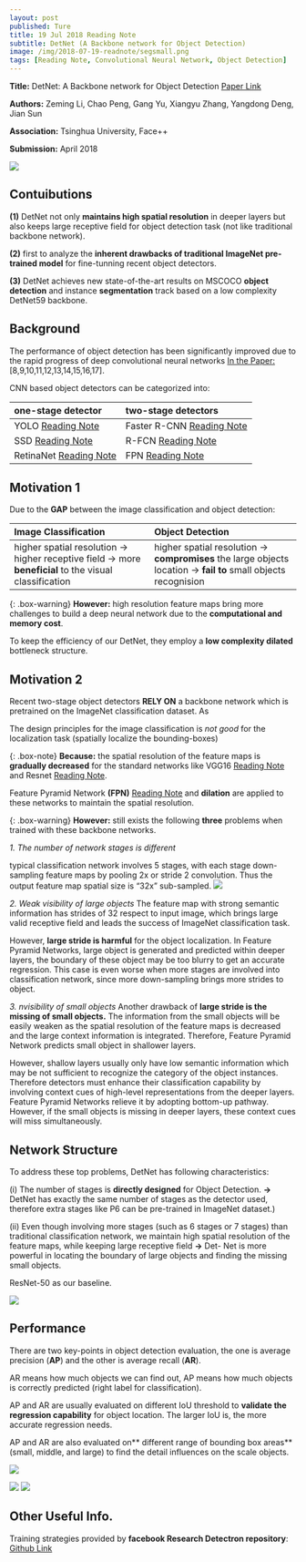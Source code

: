 ```yaml
---
layout: post
published: Ture
title: 19 Jul 2018 Reading Note
subtitle: DetNet (A Backbone network for Object Detection)
image: /img/2018-07-19-readnote/segsmall.png
tags: [Reading Note, Convolutional Neural Network, Object Detection]
---
```


**Title:** DetNet: A Backbone network for Object Detection [Paper Link](https://arxiv.org/abs/1804.06215)

**Authors:** Zeming Li, Chao Peng, Gang Yu, Xiangyu Zhang, Yangdong Deng, Jian Sun

**Association:** Tsinghua University, Face++

**Submission:** April 2018

![](https://github.com/xuuuuuuchen/xuuuuuuchen.github.io/blob/master/img/2018-07-19-readnote/classify.png?raw=true) 

## Contuibutions

**(1)** DetNet not only **maintains high spatial resolution** in deeper layers but also keeps large receptive field for object detection task (not like traditional backbone network).

**(2)** first to analyze the **inherent drawbacks of traditional ImageNet pre-trained model** for fine-tunning recent object detectors.

**(3)** DetNet achieves new state-of-the-art results on MSCOCO **object detection** and instance **segmentation** track based on a low complexity DetNet59 backbone.

## Background

The performance of object detection has been significantly improved due to the rapid progress of deep convolutional neural networks [ In the Paper: ](https://arxiv.org/abs/1804.06215)[8,9,10,11,12,13,14,15,16,17].

CNN based object detectors can be categorized into:

| one-stage detector | two-stage detectors |
| :------ |:--- | 
| YOLO [Reading Note](https://xuuuuuuchen.github.io/2018-07-19-readnote/) | Faster R-CNN [Reading Note](https://xuuuuuuchen.github.io/2018-07-19-readnote/)| 
| SSD [Reading Note](https://xuuuuuuchen.github.io/2018-07-19-readnote/) | R-FCN [Reading Note](https://xuuuuuuchen.github.io/2018-07-19-readnote/)| 
| RetinaNet [Reading Note](https://xuuuuuuchen.github.io/2018-07-19-readnote/) | FPN [Reading Note](https://xuuuuuuchen.github.io/2018-07-19-readnote/)| 


## Motivation 1

Due to the **GAP** between the image classification and object detection:

| Image Classification | Object Detection |
| :------ |:--- | 
| higher spatial resolution -> higher receptive field -> more **beneficial** to the visual classification | higher spatial resolution -> **compromises** the large objects location -> **fail to** small objects recognision| 

{: .box-warning}
**However:** high resolution feature maps bring more challenges to build a deep neural network due to the **computational and memory cost**.

To keep the efficiency of our DetNet, they employ a **low complexity dilated** bottleneck structure. 

## Motivation 2

Recent two-stage object detectors **RELY ON** a backbone network which is pretrained on the ImageNet classification dataset. As

The design principles for the image classification is *not good* for the localization task (spatially localize the bounding-boxes)

{: .box-note}
**Because:** the spatial resolution of the feature maps is **gradually decreased** for the standard networks like VGG16 [Reading Note](https://xuuuuuuchen.github.io/2018-07-19-readnote/) and Resnet [Reading Note](https://xuuuuuuchen.github.io/2018-07-19-readnote/).

Feature Pyramid Network **(FPN)** [Reading Note](https://xuuuuuuchen.github.io/2018-07-19-readnote/) and **dilation** are applied to these networks to maintain the spatial resolution.

{: .box-warning}
**However:** still exists the following **three** problems when trained with these backbone networks.

*1. The number of network stages is different*

typical classification network involves 5 stages, with each stage down-sampling feature maps by pooling 2x or stride 2 convolution. Thus the output feature map spatial size is “32x” sub-sampled. 
![](https://github.com/xuuuuuuchen/xuuuuuuchen.github.io/blob/master/img/2018-07-19-readnote/motiv2.png?raw=true) 

*2. Weak visibility of large objects*
The feature map with strong semantic information has strides of 32 respect to input image, which brings large valid receptive field and leads the success of ImageNet classification task.

However, **large stride is harmful** for the object localization. In Feature Pyramid Networks, large object is generated and predicted within deeper layers, the boundary of these object may be too blurry to get an accurate regression. This case is even worse when more stages are involved into classification network, since more down-sampling brings more strides to object.

*3. nvisibility of small objects*
Another drawback of **large stride is the missing of small objects.** The information from the small objects will be easily weaken as the spatial resolution of the feature maps is decreased and the large context information is integrated. Therefore, Feature Pyramid Network predicts small object in shallower layers. 

However, shallow layers usually only have low semantic information which may be not sufficient to recognize the category of the object instances. Therefore detectors must enhance their classification capability by involving context cues of high-level representations from the deeper layers. Feature Pyramid Networks relieve it by adopting bottom-up pathway. However, if the small objects is missing in deeper layers, these context cues will miss simultaneously.

## Network Structure

To address these top problems, DetNet has following characteristics:

(i) The number of stages is **directly designed** for Object Detection. **->** DetNet has exactly the same number of stages as the detector used, therefore extra stages like P6 can be pre-trained in ImageNet dataset.)

(ii) Even though involving more stages (such as 6 stages or 7 stages) than traditional classification network, we maintain high spatial resolution of the feature maps, while keeping large receptive field  **->** Det- Net is more powerful in locating the boundary of large objects and finding the missing small objects.

ResNet-50 as our baseline.

![](https://github.com/xuuuuuuchen/xuuuuuuchen.github.io/blob/master/img/2018-07-19-readnote/denet.png?raw=true) 

## Performance

There are two key-points in object detection evaluation, the one is average precision (**AP**) and the other is average recall (**AR**). 

AR means how much objects we can find out, 
AP means how much objects is correctly predicted (right label for classification). 

AP and AR are usually evaluated on different IoU threshold to **validate the regression capability** for object location. The larger IoU is, the more accurate regression needs. 

AP and AR are also evaluated on** different range of bounding box areas** (small, middle, and large) to find the detail influences on the scale objects.

![](https://github.com/xuuuuuuchen/xuuuuuuchen.github.io/blob/master/img/2018-07-19-readnote/result3.png?raw=true) 

![](https://github.com/xuuuuuuchen/xuuuuuuchen.github.io/blob/master/img/2018-07-19-readnote/result4.png?raw=true) 
![](https://github.com/xuuuuuuchen/xuuuuuuchen.github.io/blob/master/img/2018-07-19-readnote/seg.png?raw=true) 




## Other Useful Info.

Training strategies provided by **facebook Research Detectron repository**: [Github Link]( https://github.com/facebookresearch/Detectron)




